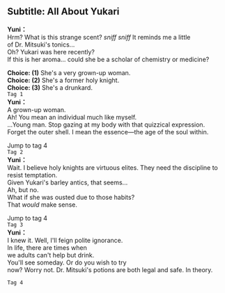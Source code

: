 # 

  
## Subtitle: All About Yukari
  
**Yuni：**  
Hrm? What is this strange scent? *sniff sniff* It reminds me a little  
of Dr. Mitsuki's tonics...  
 Oh? Yukari was here recently?  
If this is her aroma... could she be a scholar of chemistry or medicine?  
  
**Choice: (1)**  She's a very grown-up woman.  
**Choice: (2)**  She's a former holy knight.  
**Choice: (3)**  She's a drunkard.  
`Tag 1`  
**Yuni：**  
A grown-up woman.  
 Ah! You mean an individual much like myself.  
...Young man. Stop gazing at my body with that quizzical expression.  
Forget the outer shell. I mean the essence—the age of the soul within.  
  
Jump to tag 4  
`Tag 2`  
**Yuni：**  
Wait. I believe holy knights are virtuous elites. They need the discipline to  
resist temptation.  
 Given Yukari's barley antics, that seems...  
 Ah, but no.  
What if she was ousted due to those habits?  
 That *would* make sense.  
  
Jump to tag 4  
`Tag 3`  
**Yuni：**  
I knew it. Well, I'll feign polite ignorance.  
 In life, there are times when  
we adults can't help but drink.  
 You'll see someday. Or do you wish to try  
now? Worry not. Dr. Mitsuki's potions are both legal and safe. In theory.  
  
`Tag 4`  

